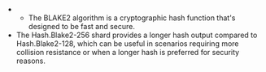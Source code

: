 - - The BLAKE2 algorithm is a cryptographic hash function that's designed to be fast and secure.
- The Hash.Blake2-256 shard provides a longer hash output compared to Hash.Blake2-128, which can be useful in scenarios requiring more collision resistance or when a longer hash is preferred for security reasons.